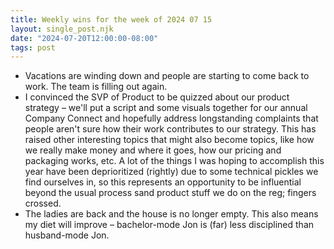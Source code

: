 ```yaml
---
title: Weekly wins for the week of 2024 07 15
layout: single_post.njk
date: "2024-07-20T12:00:00-08:00"
tags: post
---
```

- Vacations are winding down and people are starting to come back to work. The team is filling out again.
- I convinced the SVP of Product to be quizzed about our product strategy – we'll put a script and some visuals together for our annual Company Connect and hopefully address longstanding complaints that people aren't sure how their work contributes to our strategy. This has raised other interesting topics that might also become topics, like how we really make money and where it goes, how our pricing and packaging works, etc. A lot of the things I was hoping to accomplish this year have been deprioritized (rightly) due to some technical pickles we find ourselves in, so this represents an opportunity to be influential beyond the usual process sand product stuff we do on the reg; fingers crossed.
- The ladies are back and the house is no longer empty. This also means my diet will improve – bachelor-mode Jon is (far) less disciplined than husband-mode Jon.
